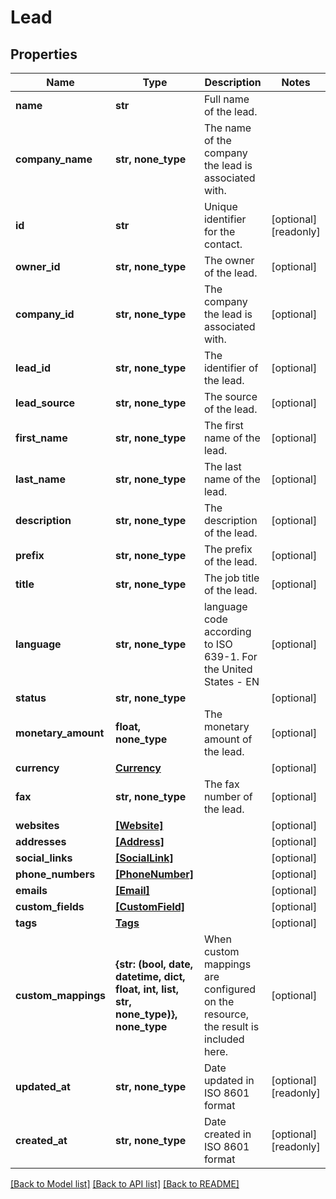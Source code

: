 # Lead


## Properties
Name | Type | Description | Notes
------------ | ------------- | ------------- | -------------
**name** | **str** | Full name of the lead. | 
**company_name** | **str, none_type** | The name of the company the lead is associated with. | 
**id** | **str** | Unique identifier for the contact. | [optional] [readonly] 
**owner_id** | **str, none_type** | The owner of the lead. | [optional] 
**company_id** | **str, none_type** | The company the lead is associated with. | [optional] 
**lead_id** | **str, none_type** | The identifier of the lead. | [optional] 
**lead_source** | **str, none_type** | The source of the lead. | [optional] 
**first_name** | **str, none_type** | The first name of the lead. | [optional] 
**last_name** | **str, none_type** | The last name of the lead. | [optional] 
**description** | **str, none_type** | The description of the lead. | [optional] 
**prefix** | **str, none_type** | The prefix of the lead. | [optional] 
**title** | **str, none_type** | The job title of the lead. | [optional] 
**language** | **str, none_type** | language code according to ISO 639-1. For the United States - EN | [optional] 
**status** | **str, none_type** |  | [optional] 
**monetary_amount** | **float, none_type** | The monetary amount of the lead. | [optional] 
**currency** | [**Currency**](Currency.md) |  | [optional] 
**fax** | **str, none_type** | The fax number of the lead. | [optional] 
**websites** | [**[Website]**](Website.md) |  | [optional] 
**addresses** | [**[Address]**](Address.md) |  | [optional] 
**social_links** | [**[SocialLink]**](SocialLink.md) |  | [optional] 
**phone_numbers** | [**[PhoneNumber]**](PhoneNumber.md) |  | [optional] 
**emails** | [**[Email]**](Email.md) |  | [optional] 
**custom_fields** | [**[CustomField]**](CustomField.md) |  | [optional] 
**tags** | [**Tags**](Tags.md) |  | [optional] 
**custom_mappings** | **{str: (bool, date, datetime, dict, float, int, list, str, none_type)}, none_type** | When custom mappings are configured on the resource, the result is included here. | [optional] 
**updated_at** | **str, none_type** | Date updated in ISO 8601 format | [optional] [readonly] 
**created_at** | **str, none_type** | Date created in ISO 8601 format | [optional] [readonly] 

[[Back to Model list]](../../README.md#documentation-for-models) [[Back to API list]](../../README.md#documentation-for-api-endpoints) [[Back to README]](../../README.md)


